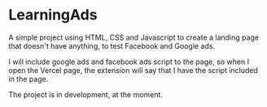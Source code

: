 # LearningAds
A simple project using HTML, CSS and Javascript to create a landing page that doesn't have anything, to test Facebook and Google ads.

I will include google ads and facebook ads script to the page, so when I open the Vercel page, the extension will say that I have the script included in the page.

The project is in development, at the moment.
